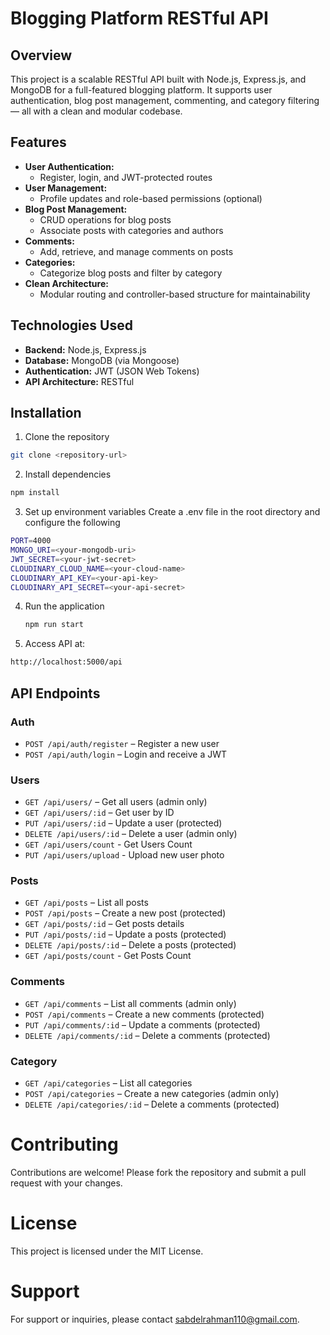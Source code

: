 # Blogging Platform RESTful API
## Overview
This project is a scalable RESTful API built with Node.js, Express.js, and MongoDB for a full-featured blogging platform. It supports user authentication, blog post management, commenting, and category filtering — all with a clean and modular codebase.
## Features
- **User Authentication:**
    - Register, login, and JWT-protected routes
- **User Management:**
    - Profile updates and role-based permissions (optional)
- **Blog Post Management:**
    - CRUD operations for blog posts
    - Associate posts with categories and authors
- **Comments:**
    - Add, retrieve, and manage comments on posts
- **Categories:**
    - Categorize blog posts and filter by category
- **Clean Architecture:**
    - Modular routing and controller-based structure for maintainability
## Technologies Used
- **Backend:** Node.js, Express.js
- **Database:** MongoDB (via Mongoose)
- **Authentication:** JWT (JSON Web Tokens)
- **API Architecture:** RESTful
## Installation
1. Clone the repository
```bash
git clone <repository-url>
```
2. Install dependencies
```bash
npm install
```
3. Set up environment variables
   Create a .env file in the root directory and configure the following
```bash
PORT=4000
MONGO_URI=<your-mongodb-uri>
JWT_SECRET=<your-jwt-secret>
CLOUDINARY_CLOUD_NAME=<your-cloud-name>
CLOUDINARY_API_KEY=<your-api-key>
CLOUDINARY_API_SECRET=<your-api-secret>
```
4. Run the application
   ```bash
   npm run start
   ```
5. Access API at:
```bash
http://localhost:5000/api
```
## API Endpoints
### Auth
- `POST /api/auth/register` – Register a new user
- `POST /api/auth/login` – Login and receive a JWT
### Users
- `GET /api/users/` – Get all users (admin only)
- `GET /api/users/:id` – Get user by ID
- `PUT /api/users/:id` – Update a user (protected)
- `DELETE /api/users/:id` – Delete a user (admin only)
- `GET /api/users/count` - Get Users Count
- `PUT /api/users/upload` - Upload new user photo
### Posts
- `GET /api/posts` – List all posts
- `POST /api/posts` – Create a new post (protected)
- `GET /api/posts/:id` – Get posts details 
- `PUT /api/posts/:id` – Update a posts (protected)
- `DELETE /api/posts/:id` – Delete a posts (protected)
- `GET /api/posts/count` - Get Posts Count
### Comments
- `GET /api/comments` – List all comments (admin only)
- `POST /api/comments` – Create a new comments (protected)
- `PUT /api/comments/:id` – Update a comments (protected)
- `DELETE /api/comments/:id` – Delete a comments (protected)
### Category
- `GET /api/categories` – List all categories 
- `POST /api/categories` – Create a new categories (admin only)
- `DELETE /api/categories/:id` – Delete a comments (protected)
# Contributing
Contributions are welcome! Please fork the repository and submit a pull request with your changes.
# License
This project is licensed under the MIT License.
# Support
For support or inquiries, please contact [sabdelrahman110@gmail.com](mailto:sabdelrahman110@gmail.com).
